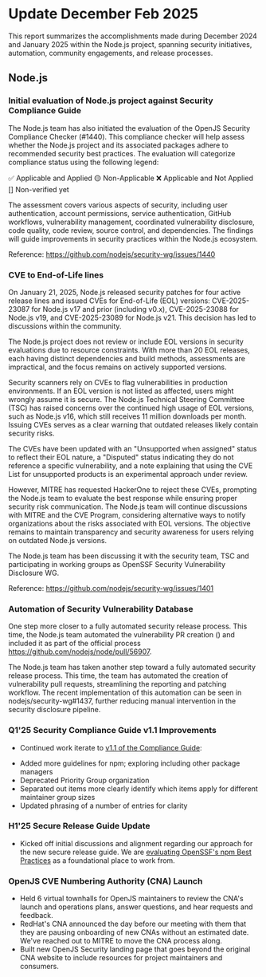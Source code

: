 # Update December Feb 2025

This report summarizes the accomplishments made during December 2024 and January 2025 within the Node.js project, spanning security initiatives, automation, community engagements, and release processes.

## Node.js

### Initial evaluation of Node.js project against Security Compliance Guide

The Node.js team has also initiated the evaluation of the OpenJS Security Compliance Checker (#1440). This compliance checker will help assess whether the Node.js project and its associated packages adhere to recommended security best practices. The evaluation will categorize compliance status using the following legend:

✅ Applicable and Applied
🟡 Non-Applicable
❌ Applicable and Not Applied
[] Non-verified yet

The assessment covers various aspects of security, including user authentication, account permissions, service authentication, GitHub workflows, vulnerability management, coordinated vulnerability disclosure, code quality, code review, source control, and dependencies. The findings will guide improvements in security practices within the Node.js ecosystem.

Reference: https://github.com/nodejs/security-wg/issues/1440

### CVE to End-of-Life lines

On January 21, 2025, Node.js released security patches for four active release lines and issued CVEs for End-of-Life (EOL) versions: CVE-2025-23087 for Node.js v17 and prior (including v0.x), CVE-2025-23088 for Node.js v19, and CVE-2025-23089 for Node.js v21. This decision has led to discussions within the community.

The Node.js project does not review or include EOL versions in security evaluations due to resource constraints. With more than 20 EOL releases, each having distinct dependencies and build methods, assessments are impractical, and the focus remains on actively supported versions.

Security scanners rely on CVEs to flag vulnerabilities in production environments. If an EOL version is not listed as affected, users might wrongly assume it is secure. The Node.js Technical Steering Committee (TSC) has raised concerns over the continued high usage of EOL versions, such as Node.js v16, which still receives 11 million downloads per month. Issuing CVEs serves as a clear warning that outdated releases likely contain security risks.

The CVEs have been updated with an "Unsupported when assigned" status to reflect their EOL nature, a "Disputed" status indicating they do not reference a specific vulnerability, and a note explaining that using the CVE List for unsupported products is an experimental approach under review.

However, MITRE has requested HackerOne to reject these CVEs, prompting the Node.js team to evaluate the best response while ensuring proper security risk communication. The Node.js team will continue discussions with MITRE and the CVE Program, considering alternative ways to notify organizations about the risks associated with EOL versions. The objective remains to maintain transparency and security awareness for users relying on outdated Node.js versions.

The Node.js team has been discussing it with the security team, TSC and participating in working groups as OpenSSF Security Vulnerability Disclosure WG.

Reference: https://github.com/nodejs/security-wg/issues/1401

### Automation of Security Vulnerability Database

One step more closer to a fully automated security release process. This time, the Node.js team automated the vulnerability PR creation () and included it
as part of the official process https://github.com/nodejs/node/pull/56907.

The Node.js team has taken another step toward a fully automated security release process. This time, the team has automated the creation of vulnerability pull requests, streamlining the reporting and patching workflow. The recent implementation of this automation can be seen in nodejs/security-wg#1437, further reducing manual intervention in the security disclosure pipeline.

### Q1'25 Security Compliance Guide v1.1 Improvements

* Continued work iterate to [v1.1 of the Compliance Guide](https://docs.google.com/spreadsheets/d/1xOWeLCutk5qIRJpfJZ6vsjX1M2DVsJlB5DgDOgygbaE/edit?gid=304502805#gid=304502805):
- Added more guidelines for npm; exploring including other package managers
- Deprecated Priority Group organization
- Separated out items more clearly identify which items apply for different maintainer group sizes
- Updated phrasing of a number of entries for clarity

### H1'25 Secure Release Guide Update

* Kicked off initial discussions and alignment regarding our approach for the new secure release guide. We are [evaluating OpenSSF's npm Best Practices](https://docs.google.com/document/d/1fek97rVlUXO41pQUOkW6aZE2Jwx9m1PlvNSnEVtmU0M/edit?tab=t.0#heading=h.xla7di9m1yob) as a foundational place to work from.

### OpenJS CVE Numbering Authority (CNA) Launch

* Held 6 virtual townhalls for OpenJS maintainers to review the CNA's launch and operations plans, answer questions, and hear requests and feedback.
* RedHat's CNA announced the day before our meeting with them that they are pausing onboarding of new CNAs without an estimated date. We've reached out to MITRE to move the CNA process along.
* Built new OpenJS Security landing page that goes beyond the original CNA website to include resources for project maintainers and consumers.
